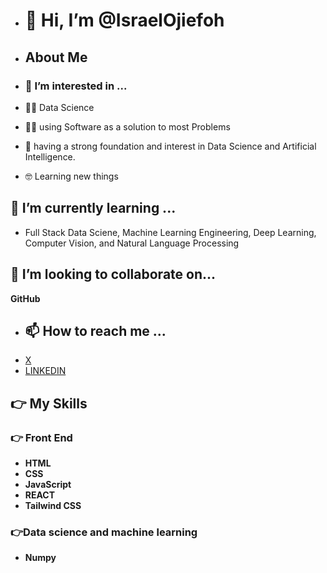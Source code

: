- # 👋 Hi, I’m @IsraelOjiefoh #
- ## About Me
- ### 👀 I’m interested in ...
  
- 🧑‍💻  Data Science
- 🧑‍💻  using Software as a solution to most Problems 
- 📝  having a strong foundation and interest in Data Science and Artificial Intelligence.
- 🤓 Learning new things 

 ## 🌱 I’m currently learning ...
 
- Full Stack Data Sciene, Machine Learning Engineering, Deep Learning, Computer Vision, and Natural Language Processing

## 💞️ I’m looking to collaborate on...
**GitHub**
- ## 📫 How to reach me ...
- [X](x.com/Israel_Ojiefoh1)
- [LINKEDIN](https://www.linkedin.com/me?trk=p_mwlite_feed_updates-secondary_nav)

## 👉 My Skills
### 👉 Front End 
- **HTML**
- **CSS**
- **JavaScript**
- **REACT**
- **Tailwind CSS**
### 👉Data science and machine learning 
- **Numpy**
